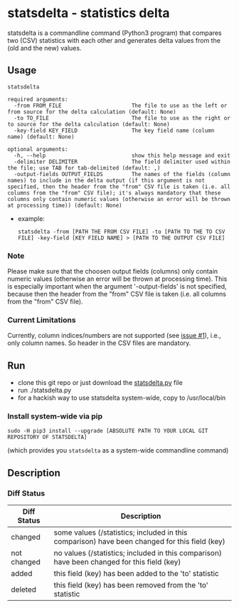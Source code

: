 # statsdelta - statistics delta

statsdelta is a commandline command (Python3 program) that compares two (CSV) statistics with each other and generates delta values from the (old and the new) values.

## Usage

```
statsdelta

required arguments:
  -from FROM_FILE                      The file to use as the left or from source for the delta calculation (default: None)
  -to TO_FILE                          The file to use as the right or to source for the delta calculation (default: None)
  -key-field KEY_FIELD                 The key field name (column name) (default: None)

optional arguments:
  -h, --help                           show this help message and exit
  -delimiter DELIMITER                 The field delimiter used within the file; use TAB for tab-delimited (default: ,)
  -output-fields OUTPUT_FIELDS         The names of the fields (column names) to include in the delta output (if this argument is not specified, then the header from the "from" CSV file is taken (i.e. all columns from the "from" CSV file); it's always mandatory that these columns only contain numeric values (otherwise an error will be thrown at processing time)) (default: None)
```

* example:
    ```
    statsdelta -from [PATH THE FROM CSV FILE] -to [PATH TO THE TO CSV FILE] -key-field [KEY FIELD NAME] > [PATH TO THE OUTPUT CSV FILE]
    ```

### Note

Please make sure that the choosen output fields (columns) only contain numeric values (otherwise an error will be thrown at processing time). This is especially important when the argument '-output-fields' is not specified, because then the header from the "from" CSV file is taken (i.e. all columns from the "from" CSV file).

### Current Limitations

Currently, column indices/numbers are not supported (see [issue #1](https://github.com/slub/statsdelta/issues/1)), i.e., only column names. So header in the CSV files are mandatory.

## Run

* clone this git repo or just download the [statsdelta.py](statsdelta/statsdelta.py) file
* run ./statsdelta.py
* for a hackish way to use statsdelta system-wide, copy to /usr/local/bin

### Install system-wide via pip

```
sudo -H pip3 install --upgrade [ABSOLUTE PATH TO YOUR LOCAL GIT REPOSITORY OF STATSDELTA]
```
(which provides you ```statsdelta``` as a system-wide commandline command)

## Description

### Diff Status

|Diff Status|Description|
|-----------|-----------|
|changed|some values (/statistics; included in this comparison) have been changed for this field (key)|
|not changed|no values (/statistics; included in this comparison) have been changed for this field (key)|
|added|this field (key) has been added to the 'to' statistic|
|deleted|this field (key) has been removed from the 'to' statistic|
